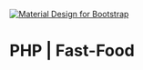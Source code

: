 [![Material Design for Bootstrap](https://www.php.net/images/logos/php-logo.svg)](https://www.php.net)

# PHP | Fast-Food
